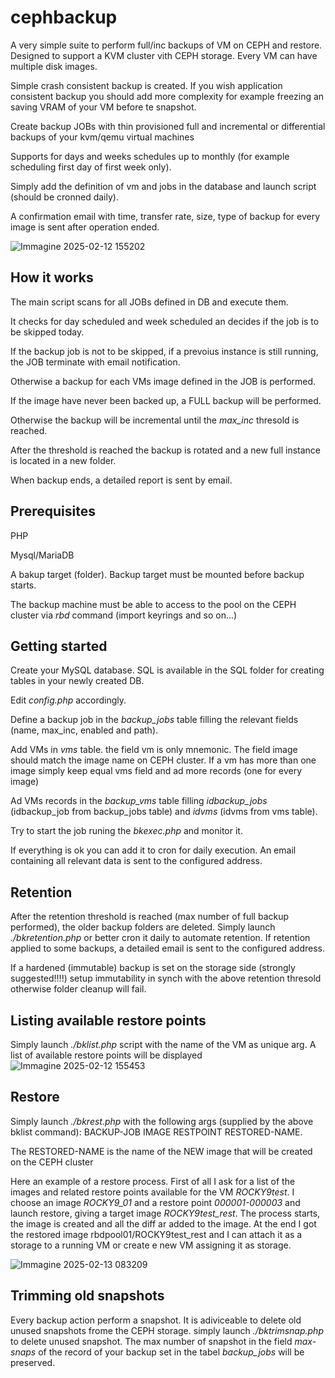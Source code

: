 # cephbackup
A very simple suite to perform full/inc backups of VM on CEPH and restore. Designed to support a KVM cluster vith CEPH storage.
Every VM can have multiple disk images.

Simple crash consistent backup is created. If you wish application consistent backup you should add more complexity for example freezing an saving VRAM of your VM before te snapshot.

Create backup JOBs with thin provisioned full and incremental or differential backups of your kvm/qemu virtual machines

Supports for days and weeks schedules up to monthly (for example scheduling first day of first week only).

Simply add the definition of vm and jobs in the database and launch script (should be cronned daily).

A confirmation email with time, transfer rate, size, type of backup for every image is sent after operation ended.

![Immagine 2025-02-12 155202](https://github.com/user-attachments/assets/f34f4fdb-d8e8-4274-aa51-0538478085a2)


## How it works
The main script scans for all JOBs defined in DB and execute them.

It checks for day scheduled and week scheduled an decides if the job is to be skipped today. 

If the backup job is not to be skipped, if a prevoius instance is still running, the JOB terminate with email notification.

Otherwise a backup for each VMs image defined in the JOB is performed.

If the image have never been backed up, a FULL backup will be performed.

Otherwise the backup will be incremental until the *max_inc* thresold is reached.

After the threshold is reached the backup is rotated and a new full instance is located in a new folder.

When backup ends, a detailed report is sent by email.

## Prerequisites
PHP

Mysql/MariaDB

A bakup target (folder). Backup target must be mounted before backup starts.

The backup machine must be able to access to the pool on the CEPH cluster via *rbd* command (import keyrings and so on...)

## Getting started
Create your MySQL database. SQL  is available in the SQL folder for creating tables in your newly created DB.

Edit *config.php* accordingly.

Define a backup job in the *backup_jobs* table filling the relevant fields (name, max_inc, enabled and path).

Add VMs in *vms* table. the field vm is only mnemonic. The field image should match the image name on CEPH cluster. If a vm has more than one image simply keep equal vms field and ad more records (one for every image)

Ad VMs records in the *backup_vms* table filling *idbackup_jobs* (idbackup_job from backup_jobs table) and *idvms* (idvms from vms table).

Try to start the job runing the *bkexec.php* and monitor it.

If everything is ok you can add it to cron for daily execution. An email containing all relevant data is sent to the configured address.

## Retention

After the retention threshold is reached (max number of full backup performed), the older backup folders are deleted.
Simply launch *./bkretention.php* or better cron it daily to automate retention. If retention applied to some backups, a detailed email is sent to the configured address.

If a hardened (immutable) backup is set on the storage side (strongly suggested!!!!) setup immutability in synch with the above retention thresold otherwise folder cleanup will fail.

## Listing available restore points

Simply launch *./bklist.php* script with the name of the VM as unique arg. A list of available restore points will be displayed
![Immagine 2025-02-12 155453](https://github.com/user-attachments/assets/065cf3eb-0868-463c-9271-6020800f4c7d)

## Restore

Simply launch *./bkrest.php* with the following args (supplied by the above bklist command):  BACKUP-JOB IMAGE RESTPOINT RESTORED-NAME.

The RESTORED-NAME is the name of the NEW image that will be created on the CEPH cluster

Here an example of a restore process. First of all I ask for a list of the images and related restore points available for the VM *ROCKY9test*.
I choose an image *ROCKY9_01* and a restore point *000001-000003* and launch restore, giving a target image *ROCKY9test_rest*.
The process starts, the image is created and all the diff ar added to the image. At the end I got the restored image rbdpool01/ROCKY9test_rest and I can attach it as a storage to a running VM or create e new VM assigning it as storage.

![Immagine 2025-02-13 083209](https://github.com/user-attachments/assets/7d61b792-b6d8-4b62-bab1-289e84b8829a)

## Trimming old snapshots
Every backup action perform a snapshot. It is adiviceable to delete old unused snapshots frome the CEPH storage. simply launch *./bktrimsnap.php* to delete unused snapshot. The max number of snapshot in the field *max-snaps* of the record of your backup set in the tabel *backup_jobs* will be preserved.






